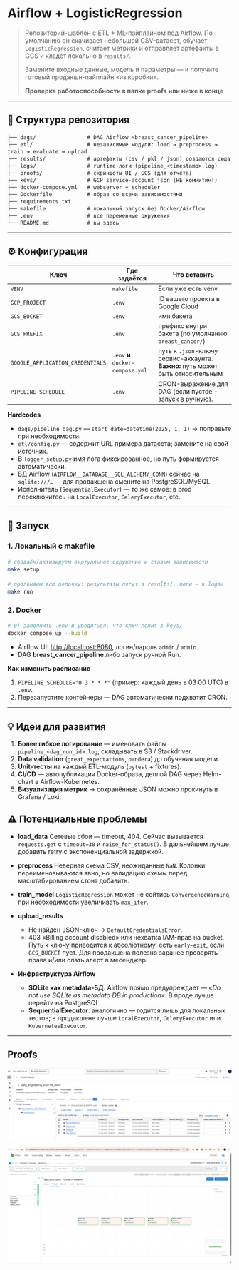# Airflow + LogisticRegression


> Репозиторий-шаблон с ETL + ML-пайплайном под Airflow.
> По умолчанию он скачивает небольшой CSV-датасет, обучает `LogisticRegression`, считает метрики и отправляет артефакты в GCS и кладёт локально в `results/`.
>
> Замените входные данные, модель и параметры — и получите готовый продакшн-пайплайн «из коробки».
>
> **Проверка работоспособности в папке proofs или ниже в конце**

---

## 📂 Структура репозитория

```
├── dags/                # DAG Airflow «breast_cancer_pipeline»
├── etl/                 # независимые модули: load → preprocess → train → evaluate → upload
├── results/             # артефакты (csv / pkl / json) создаются сюда
├── logs/                # runtime-логи (pipeline_<timestamp>.log)
├── proofs/              # скриншоты UI / GCS (для отчёта)
├── keys/                # GCP service-account json (НЕ коммитим!)
├── docker-compose.yml   # webserver + scheduler
├── Dockerfile           # образ со всеми зависимостями
├── requirements.txt
├── makefile             # локальный запуск без Docker/Airflow
├── .env                 # все переменные окружения
└── README.md            # вы здесь
```

---

## ⚙️ Конфигурация

| Ключ                             | Где задаётся                      | Что вставить                                                                                                                                                                     |
| -------------------------------- | --------------------------------- | -------------------------------------------------------------------------------------------------------------------------------------------------------------------------------- |
| `VENV`                    | `makefile`                            | Если уже есть venv                                                                                                                                                 |
| `GCP_PROJECT`                    | `.env`                            | ID вашего проекта в Google Cloud                                                                                                                                                 |
| `GCS_BUCKET`                     | `.env`                            | имя бакета                                                                                                                                                                       |
| `GCS_PREFIX`                     | `.env`                            | префикс внутри бакета (по умолчанию `breast_cancer/`)                                                                                                                            |
| `GOOGLE_APPLICATION_CREDENTIALS` | `.env` **и** `docker-compose.yml` | путь к `.json`-ключу сервис-аккаунта. **Важно:** путь может быть относительным  |
| `PIPELINE_SCHEDULE`              | `.env`                            | CRON-выражение для DAG (если пустое - запуск в ручную).                                                                                                              |

**Hardcodes**

* `dags/pipeline_dag.py` — `start_date=datetime(2025, 1, 1)` → поправьте при необходимости.
* `etl/config.py` — содержит URL примера датасета; замените на свой источник.
* В `logger_setup.py` имя лога фиксированное, но путь формируется автоматически.
* БД Airflow (`AIRFLOW__DATABASE__SQL_ALCHEMY_CONN`) сейчас на `sqlite:///…` — для продакшена смените на PostgreSQL/MySQL.
* Исполнитель (`SequentialExecutor`) — то же самое: в prod переключитесь на `LocalExecutor`, `CeleryExecutor`, etc.

---

## 🚀 Запуск

### 1. Локальный с makefile

```bash
# создаём/активируем виртуальное окружение и ставим зависимости
make setup

# прогоняем всю цепочку: результаты лягут в results/, логи — в logs/
make run
```

### 2. Docker

```bash
# 0) заполнить .env и убедиться, что ключ лежит в keys/
docker compose up --build
```

* Airflow UI: [http://localhost:8080](http://localhost:8080), логин/пароль `admin` / `admin`.
* DAG **breast\_cancer\_pipeline** либо запуск ручной Run.

**Как изменить расписание**

1. `PIPELINE_SCHEDULE="0 3 * * *"` (пример: каждый день в 03:00 UTC) в `.env`.
2. Перезапустите контейнеры — DAG автоматически подхватит CRON.

---


## 💡 Идеи для развития

1. **Более гибкое логирование** — именовать файлы `pipeline_<dag_run_id>.log`, складывать в S3 / Stackdriver.
2. **Data validation** (`great_expectations`, `pandera`) до обучения модели.
3. **Unit-тесты** на каждый ETL-модуль (`pytest` + fixtures).
4. **CI/CD** — автопубликация Docker-образа, деплой DAG через Helm-chart в Airflow-Kubernetes.
5. **Визуализация метрик** → сохранённые JSON можно прокинуть в Grafana / Loki.

## ⚠️ Потенциальные проблемы

* **load\_data**
  Сетевые сбои — timeout, 404. Сейчас вызывается `requests.get` с `timeout=30` и `raise_for_status()`. В дальнейшем лучше добавить retry c экспоненциальной задержкой.
* **preprocess**
  Неверная схема CSV, неожиданные `NaN`. Колонки переименовываются явно, но валидацию схемы перед масштабированием стоит добавить.
* **train\_model**
  `LogisticRegression` может не сойтись 
  `ConvergenceWarning`, при необходимости увеличивать `max_iter`.
* **upload\_results**

  * Не найден JSON-ключ → `DefaultCredentialsError`.
  * 403 «Billing account disabled» или нехватка IAM-прав на bucket.
    Путь к ключу приводится к абсолютному, есть `early-exit`, если `GCS_BUCKET` пуст. Для продакшена полезно заранее проверять права и/или слать алерт в месенджер.
* **Инфраструктура Airflow**

  * **SQLite как metadata-БД**: Airflow прямо предупреждает — *«Do not use SQLite as metadata DB in production»*. В проде лучше перейти на PostgreSQL.
  * **SequentialExecutor**: аналогично — годится лишь для локальных тестов; в продакшене лучше `LocalExecutor`, `CeleryExecutor` или `KubernetesExecutor`.

---

## Proofs
![alt text](proofs/GCP_bucket_upload.png)

![alt text](proofs/GCP_dag_graph.png)
